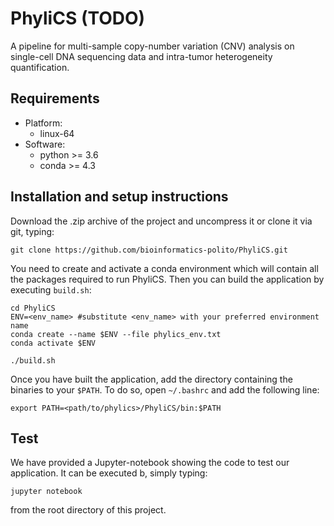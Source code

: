 # PhyliCS (TODO)
A pipeline for multi-sample copy-number variation (CNV) analysis on single-cell DNA sequencing data and intra-tumor heterogeneity quantification. 

## Requirements

- Platform: 
    - linux-64
- Software:
    - python >= 3.6
    - conda >= 4.3

## Installation and setup instructions

Download the .zip archive of the project and uncompress it or clone it via git, typing:

```git clone https://github.com/bioinformatics-polito/PhyliCS.git```

You need to create and activate a conda environment which will contain all the packages required to run PhyliCS. Then you can build the application by executing `build.sh`:
```
cd PhyliCS
ENV=<env_name> #substitute <env_name> with your preferred environment name
conda create --name $ENV --file phylics_env.txt
conda activate $ENV

./build.sh
```
Once you have built the application, add the directory containing the binaries to your `$PATH`. To do so, open `~/.bashrc` and add the following line:

```export PATH=<path/to/phylics>/PhyliCS/bin:$PATH```

## Test
We have provided a Jupyter-notebook showing the code to test our application. It can be executed b, simply typing:

```jupyter notebook```

from the root directory of this project.
